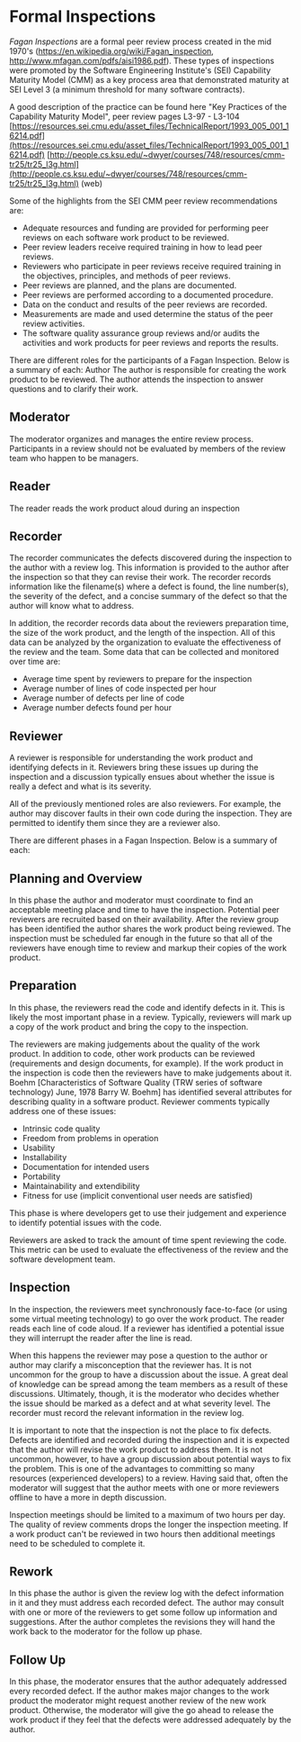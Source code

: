 # Formal Inspections

*Fagan Inspections* are a formal peer review process created in the mid 1970's  (https://en.wikipedia.org/wiki/Fagan_inspection, http://www.mfagan.com/pdfs/aisi1986.pdf). These types of inspections were promoted by the Software Engineering Institute's (SEI) Capability Maturity Model (CMM) as a key process area that demonstrated maturity at SEI Level 3 (a minimum threshold for many software contracts). 

A good description of the practice can be found here  "Key Practices of the Capability Maturity Model", peer review pages L3-97 - L3-104
[https://resources.sei.cmu.edu/asset_files/TechnicalReport/1993_005_001_16214.pdf](https://resources.sei.cmu.edu/asset_files/TechnicalReport/1993_005_001_16214.pdf)
[http://people.cs.ksu.edu/~dwyer/courses/748/resources/cmm-tr25/tr25_l3g.html](http://people.cs.ksu.edu/~dwyer/courses/748/resources/cmm-tr25/tr25_l3g.html) (web)

Some of the highlights from the SEI CMM peer review recommendations are:
- Adequate resources and funding are provided for performing peer reviews on each software work product to be reviewed.
- Peer review leaders receive required training in how to lead peer reviews.
- Reviewers who participate in peer reviews receive required training in the objectives, principles, and methods of peer reviews.
- Peer reviews are planned, and the plans are documented.
- Peer reviews are performed according to a documented procedure.
- Data on the conduct and results of the peer reviews are recorded.
- Measurements are made and used determine the status of the peer review activities.
- The software quality assurance group reviews and/or audits the activities and work products for peer reviews and reports the results.

There are different roles for the participants of a Fagan Inspection. Below is a summary of each:
Author 
The author is responsible for creating the work product to be reviewed. The author attends the inspection to answer questions and to clarify their work. 

## Moderator
The moderator organizes and manages the entire review process. Participants in a review should not be evaluated by members of the review team who happen to be managers.

## Reader
The reader reads the work product aloud during an inspection

## Recorder
The recorder communicates the defects discovered during the inspection to the author with a review log. This information is provided to the author after the inspection so that they can revise their work. The recorder records information like the filename(s) where a defect is found, the line number(s), the severity of the defect, and a concise summary of the defect so that the author will know what to address. 

In addition, the recorder records data about the reviewers preparation time, the size of the work product, and the length of the inspection. All of this data can be analyzed by the organization to evaluate the effectiveness of the review and the team. Some data that can be collected and monitored over time are:
- Average time spent by reviewers to prepare for the inspection
- Average number of lines of code inspected per hour
- Average number of defects per line of code
- Average number defects found per hour

## Reviewer
A reviewer is responsible for understanding the work product and identifying defects in it. Reviewers bring these issues up during the inspection and a discussion typically ensues about whether the issue is really a defect and what is its severity. 

All of the previously mentioned roles are also reviewers. For example, the author may discover faults in their own code during the inspection. They are permitted to identify them since they are a reviewer also.


There are different phases in a Fagan Inspection. Below is a summary of each:

## Planning and Overview
In this phase the author and moderator must coordinate to find an acceptable meeting place and time to have the inspection. Potential peer reviewers are recruited based on their availability. After the review group has been identified the author shares the work product being reviewed. The inspection must be scheduled far enough in the future so that all of the reviewers have enough time to review and markup their copies of the work product.

## Preparation
In this phase, the reviewers read the code and identify defects in it. This is likely the most important phase in a review. Typically, reviewers will mark up a copy of the work product and bring the copy to the inspection. 

The reviewers are making judgements about the quality of the work product. In addition to code, other work products can be reviewed (requirements and design documents, for example). If the work product in the inspection is code then the reviewers have to make judgements about it. Boehm [Characteristics of Software Quality (TRW series of software technology) June, 1978 Barry W. Boehm] has identified several attributes for describing quality in a software product. Reviewer comments typically address one of these issues:
- Intrinsic code quality
- Freedom from problems in operation
- Usability
- Installability
- Documentation for intended users
- Portability
- Maintainability and extendibility
- Fitness for use (implicit conventional user needs are satisfied)

This phase is where developers get to use their judgement and experience to identify potential issues with the code.

Reviewers are asked to track the amount of time spent reviewing the code. This metric can be used to evaluate the effectiveness of the review and the software development team. 

## Inspection
In the inspection, the reviewers meet synchronously face-to-face (or using some virtual meeting technology) to go over the work product. The reader reads each line of code aloud. If a reviewer has identified a potential issue they will interrupt the reader after the line is read. 

When this happens the reviewer may pose a question to the author or author may clarify a misconception that the reviewer has. It is not uncommon for the group to have a discussion about the issue. A great deal of knowledge can be spread among the team members as a result of these discussions. Ultimately, though, it is the moderator who decides whether the issue should be marked as a defect and at what severity level. The recorder must record the relevant information in the review log.

It is important to note that the inspection is not the place to fix defects. Defects are identified and recorded during the inspection and it is expected that the author will revise the work product to address them.  It is not uncommon, however, to have a group discussion about potential ways to fix the problem. This is one of the advantages to committing so many resources (experienced developers) to a review. Having said that, often the moderator will suggest that the author meets with one or more reviewers offline to have a more in depth discussion.

Inspection meetings should be limited to a maximum of two hours per day. The quality of review comments drops the longer the inspection meeting. If a work product can't be reviewed in two hours then additional meetings need to be scheduled to complete it. 

## Rework
In this phase the author is given the review log with the defect information in it and they must address each recorded defect. The author may consult with one or more of the reviewers to get some follow up information and suggestions. After the author completes the revisions they will hand the work back to the moderator for the follow up phase.

## Follow Up
In this phase, the moderator ensures that the author adequately addressed every recorded defect. If the author makes major changes to the work product the moderator might request another review of the new work product. Otherwise, the moderator will give the go ahead to release the work product if they feel that the defects were addressed adequately by the author.
